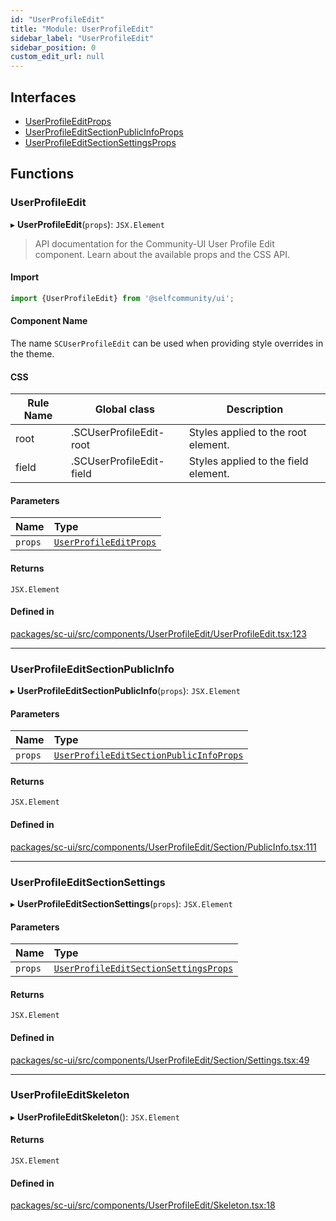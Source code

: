 ```yaml
---
id: "UserProfileEdit"
title: "Module: UserProfileEdit"
sidebar_label: "UserProfileEdit"
sidebar_position: 0
custom_edit_url: null
---
```


## Interfaces

- [UserProfileEditProps](../interfaces/UserProfileEdit.UserProfileEditProps.md)
- [UserProfileEditSectionPublicInfoProps](../interfaces/UserProfileEdit.UserProfileEditSectionPublicInfoProps.md)
- [UserProfileEditSectionSettingsProps](../interfaces/UserProfileEdit.UserProfileEditSectionSettingsProps.md)

## Functions

### UserProfileEdit

▸ **UserProfileEdit**(`props`): `JSX.Element`

> API documentation for the Community-UI User Profile Edit component. Learn about the available props and the CSS API.

#### Import

```jsx
import {UserProfileEdit} from '@selfcommunity/ui';
```

#### Component Name

The name `SCUserProfileEdit` can be used when providing style overrides in the theme.

#### CSS

|Rule Name|Global class|Description|
|---|---|---|
|root|.SCUserProfileEdit-root|Styles applied to the root element.|
|field|.SCUserProfileEdit-field|Styles applied to the field element.|

#### Parameters

| Name | Type |
| :------ | :------ |
| `props` | [`UserProfileEditProps`](../interfaces/UserProfileEdit.UserProfileEditProps.md) |

#### Returns

`JSX.Element`

#### Defined in

[packages/sc-ui/src/components/UserProfileEdit/UserProfileEdit.tsx:123](https://github.com/selfcommunity/community-ui/blob/f8d581a/packages/sc-ui/src/components/UserProfileEdit/UserProfileEdit.tsx#L123)

___

### UserProfileEditSectionPublicInfo

▸ **UserProfileEditSectionPublicInfo**(`props`): `JSX.Element`

#### Parameters

| Name | Type |
| :------ | :------ |
| `props` | [`UserProfileEditSectionPublicInfoProps`](../interfaces/UserProfileEdit.UserProfileEditSectionPublicInfoProps.md) |

#### Returns

`JSX.Element`

#### Defined in

[packages/sc-ui/src/components/UserProfileEdit/Section/PublicInfo.tsx:111](https://github.com/selfcommunity/community-ui/blob/f8d581a/packages/sc-ui/src/components/UserProfileEdit/Section/PublicInfo.tsx#L111)

___

### UserProfileEditSectionSettings

▸ **UserProfileEditSectionSettings**(`props`): `JSX.Element`

#### Parameters

| Name | Type |
| :------ | :------ |
| `props` | [`UserProfileEditSectionSettingsProps`](../interfaces/UserProfileEdit.UserProfileEditSectionSettingsProps.md) |

#### Returns

`JSX.Element`

#### Defined in

[packages/sc-ui/src/components/UserProfileEdit/Section/Settings.tsx:49](https://github.com/selfcommunity/community-ui/blob/f8d581a/packages/sc-ui/src/components/UserProfileEdit/Section/Settings.tsx#L49)

___

### UserProfileEditSkeleton

▸ **UserProfileEditSkeleton**(): `JSX.Element`

#### Returns

`JSX.Element`

#### Defined in

[packages/sc-ui/src/components/UserProfileEdit/Skeleton.tsx:18](https://github.com/selfcommunity/community-ui/blob/f8d581a/packages/sc-ui/src/components/UserProfileEdit/Skeleton.tsx#L18)
